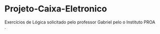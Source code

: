 # Projeto-Caixa-Eletronico
Exercícios de Lógica solicitado pelo professor Gabriel pelo o Instituto PROA .  
